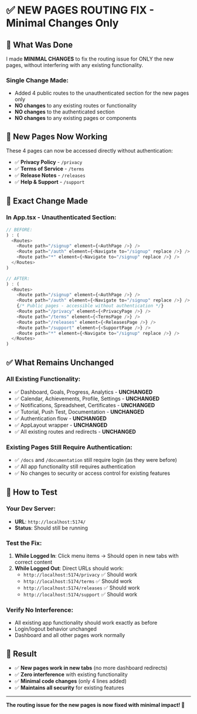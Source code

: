 # ✅ NEW PAGES ROUTING FIX - Minimal Changes Only

## 🎯 **What Was Done**

I made **MINIMAL CHANGES** to fix the routing issue for ONLY the new pages, without interfering with any existing functionality.

### **Single Change Made:**
- Added 4 public routes to the unauthenticated section for the new pages only
- **NO changes** to any existing routes or functionality
- **NO changes** to the authenticated section
- **NO changes** to any existing pages or components

## 📄 **New Pages Now Working**

These 4 pages can now be accessed directly without authentication:
- ✅ **Privacy Policy** - `/privacy`
- ✅ **Terms of Service** - `/terms`  
- ✅ **Release Notes** - `/releases`
- ✅ **Help & Support** - `/support`

## 🔧 **Exact Change Made**

### **In App.tsx - Unauthenticated Section:**
```typescript
// BEFORE:
) : (
  <Routes>
    <Route path="/signup" element={<AuthPage />} />
    <Route path="/auth" element={<Navigate to="/signup" replace />} />
    <Route path="*" element={<Navigate to="/signup" replace />} />
  </Routes>
)

// AFTER:
) : (
  <Routes>
    <Route path="/signup" element={<AuthPage />} />
    <Route path="/auth" element={<Navigate to="/signup" replace />} />
    {/* Public pages - accessible without authentication */}
    <Route path="/privacy" element={<PrivacyPage />} />
    <Route path="/terms" element={<TermsPage />} />
    <Route path="/releases" element={<ReleasesPage />} />
    <Route path="/support" element={<SupportPage />} />
    <Route path="*" element={<Navigate to="/signup" replace />} />
  </Routes>
)
```

## ✅ **What Remains Unchanged**

### **All Existing Functionality:**
- ✅ Dashboard, Goals, Progress, Analytics - **UNCHANGED**
- ✅ Calendar, Achievements, Profile, Settings - **UNCHANGED**
- ✅ Notifications, Spreadsheet, Certificates - **UNCHANGED**
- ✅ Tutorial, Push Test, Documentation - **UNCHANGED**
- ✅ Authentication flow - **UNCHANGED**
- ✅ AppLayout wrapper - **UNCHANGED**
- ✅ All existing routes and redirects - **UNCHANGED**

### **Existing Pages Still Require Authentication:**
- ✅ `/docs` and `/documentation` still require login (as they were before)
- ✅ All app functionality still requires authentication
- ✅ No changes to security or access control for existing features

## 🧪 **How to Test**

### **Your Dev Server:**
- **URL**: `http://localhost:5174/`
- **Status**: Should still be running

### **Test the Fix:**
1. **While Logged In**: Click menu items → Should open in new tabs with correct content
2. **While Logged Out**: Direct URLs should work:
   - `http://localhost:5174/privacy` ✅ Should work
   - `http://localhost:5174/terms` ✅ Should work
   - `http://localhost:5174/releases` ✅ Should work
   - `http://localhost:5174/support` ✅ Should work

### **Verify No Interference:**
- All existing app functionality should work exactly as before
- Login/logout behavior unchanged
- Dashboard and all other pages work normally

## 🎯 **Result**

- ✅ **New pages work in new tabs** (no more dashboard redirects)
- ✅ **Zero interference** with existing functionality
- ✅ **Minimal code changes** (only 4 lines added)
- ✅ **Maintains all security** for existing features

---

**The routing issue for the new pages is now fixed with minimal impact! 🎉**